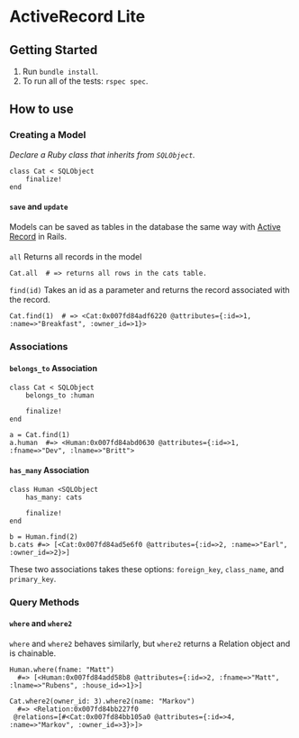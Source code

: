 # ActiveRecord Lite

## Getting Started

1. Run `bundle install`.
2. To run all of the tests: `rspec spec`.

## How to use

### Creating a Model

*Declare a Ruby class that inherits from `SQLObject`.*

```
class Cat < SQLObject
	finalize!
end
```

#### `save` and `update`

Models can be saved as tables in the database the same way with [Active Record](http://api.rubyonrails.org/classes/ActiveRecord/Persistence.html) in Rails.

#### 

`all`
Returns all records in the model
```
Cat.all  # => returns all rows in the cats table.
```

`find(id)`
Takes an id as a parameter and returns the record associated with the record.
```
Cat.find(1)  # => <Cat:0x007fd84adf6220 @attributes={:id=>1, :name=>"Breakfast", :owner_id=>1}>
```

### Associations

#### `belongs_to` Association
```
class Cat < SQLObject
	belongs_to :human

	finalize!
end

a = Cat.find(1)
a.human  #=> <Human:0x007fd84abd0630 @attributes={:id=>1, :fname=>"Dev", :lname=>"Britt">
```

#### `has_many` Association
```
class Human <SQLObject
	has_many: cats

	finalize!
end

b = Human.find(2)
b.cats #=> [<Cat:0x007fd84ad5e6f0 @attributes={:id=>2, :name=>"Earl", :owner_id=>2}>]
```

These two associations takes these options: `foreign_key`, `class_name`, and `primary_key`.

### Query Methods

#### `where` and `where2`

`where` and `where2` behaves similarly, but `where2` returns a Relation object and is chainable.

```
Human.where(fname: "Matt")  
  #=> [<Human:0x007fd84add58b8 @attributes={:id=>2, :fname=>"Matt", :lname=>"Rubens", :house_id=>1}>]
```

```
Cat.where2(owner_id: 3).where2(name: "Markov") 
  #=> <Relation:0x007fd84bb227f0
 @relations=[#<Cat:0x007fd84bb105a0 @attributes={:id=>4, :name=>"Markov", :owner_id=>3}>]>
```



